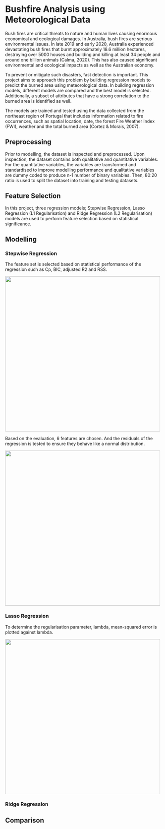 # Bushfire Analysis using Meteorological Data
Bush fires are critical threats to nature and human lives causing enormous economical and ecological damages. 
In Australia, bush fires are serious environmental issues. In late 2019 and early 2020, Australia experienced 
devastating bush fires that burnt approximately 18.6 million hectares, destroying over 5000 houses and building 
and killing at least 34 people and around one billion animals (Calma, 2020). This has also caused significant 
environmental and ecological impacts as well as the Australian economy.

To prevent or mitigate such disasters, fast detection is important. This project aims to approach this problem by 
building regression models to predict the burned area using meteorological data. In building regression models, 
different models are compared and the best model is selected. Additionally, a subset of attributes that 
have a strong correlation to the burned area is identified as well.

The models are trained and tested using the data collected from the northeast region of Portugal that includes 
information related to fire occurrences, such as spatial location, date, the forest Fire Weather Index (FWI), weather
and the total burned area (Cortez & Morais, 2007).

## Preprocessing
Prior to modelling, the dataset is inspected and preprocessed. Upon inspection, the dataset contains both qualitative and quantitative variables. 
For the quantitative variables, the variables are transformed and standardised to improve modelling performance and qualitative variables are
dummy coded to produce n-1 number of binary variables. Then, 80:20 ratio is used to split the dataset into training and testing datasets.

## Feature Selection
In this project, three regression models; Stepwise Regression, Lasso Regression (L1 Regularisation) and Ridge Regression (L2 Regularisation) 
models are used to perform feature selection based on statistical significance.

## Modelling
### Stepwise Regression
The feature set is selected based on statistical performance of the regression such as Cp, BIC, adjusted R2 and RSS. 

<img src="https://github.com/TravisH0301/data_science_projects/blob/master/bushfire_analysis_meteorological/images/bushfire_stepwise1.png" width="500">

Based on the evaluation, 6 features are chosen. And the residuals of the regression is tested to ensure they behave like a normal distribution.

<img src="https://github.com/TravisH0301/data_science_projects/blob/master/bushfire_analysis_meteorological/images/bushfire_stepwise2.png" width="500">

### Lasso Regression
To determine the regularisation parameter, lambda, mean-squared error is plotted against lambda.

<img src="https://github.com/TravisH0301/data_science_projects/blob/master/bushfire_analysis_meteorological/images/bushfire_lasso1.png" width="500">

### Ridge Regression

## Comparison

